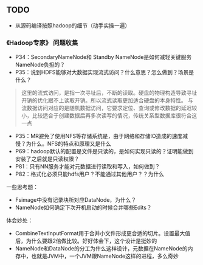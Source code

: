 ## TODO

- 从源码编译按照hadoop的细节（动手实操一遍）

### 《Hadoop专家》 问题收集
- P34：SecondaryNameNode和 Standby NameNode是如何减轻关键服务NameNode负担的？
- P35：说到HDFS能够对大数据实现流式访问？什么意思？怎么做到？场景是什么？
> 这里的流式访问，是指一次寻址后，不断的读取。硬盘的物理构造导致寻址开销的优化跟不上读取开销。所以流式读取更加适合硬盘的本身特性。
> 与流数据访问对应的是随机数据访问，它要求定位、查询或修改数据的延迟较小，比较适合于创建数据后再多次读写的情况，传统关系型数据库很符合这一点
- P35：MR避免了使用NFS等存储系统是，由于网络和存储IO造成的速度减慢？为什么。NFS的特点和原理又是什么
- P69：hadoop默认的配置是文件是只读的，是如何实现只读的？证明能做到安装了之后就是只读权限？
- P81：只有NN服务才能对元数据进行读取和写入，如何做到？
- P82：格式化必须只能hdfs用户？不能通过其他用户？？为什么

一些思考题：
- Fsimage中没有记录块所对应DataNode，为什么？
- NameNode如何确定下次开机启动的时候合并哪些Edits？


体会妙处：
- CombineTextInputFormat用于合并小文件形成更合适的切片。设置最大值后，为什么要跟2倍做比较。好好体会下，这个设计是挺妙的
- NameNode和DataNode的分工为什么这样设计，元数据在NameNode的内存中，也就是JVM中，一个JVM跟NameNode这样的进程，多么奇妙